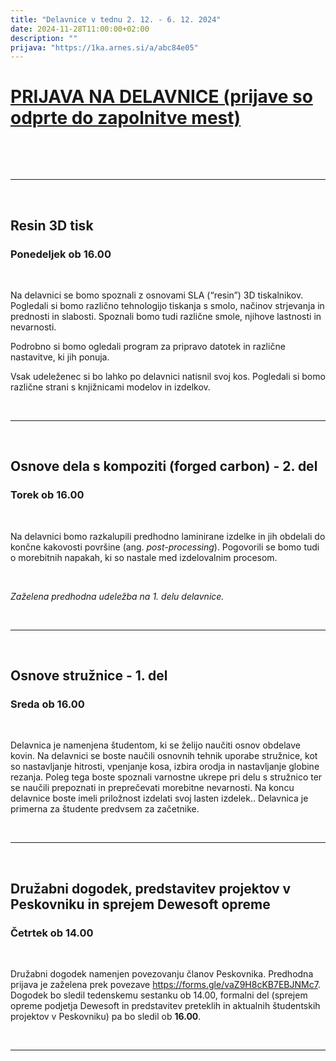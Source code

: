 ```yaml
---
title: "Delavnice v tednu 2. 12. - 6. 12. 2024"
date: 2024-11-28T11:00:00+02:00
description: ""
prijava: "https://1ka.arnes.si/a/abc84e05"
---
```


# [PRIJAVA NA DELAVNICE (prijave so odprte do zapolnitve mest)](https://1ka.arnes.si/a/abc84e05)

&nbsp;

&nbsp;

---

&nbsp;

## Resin 3D tisk

### Ponedeljek ob 16.00

&nbsp;

Na delavnici se bomo spoznali z osnovami SLA (“resin”) 3D tiskalnikov. Pogledali si bomo različno tehnologijo tiskanja s smolo, načinov strjevanja in prednosti in slabosti. Spoznali bomo tudi različne smole, njihove lastnosti in nevarnosti.

Podrobno si bomo ogledali program za pripravo datotek in različne nastavitve, ki jih ponuja.

Vsak udeleženec si bo lahko po delavnici natisnil svoj kos. 
Pogledali si bomo različne strani s knjižnicami modelov in izdelkov.

&nbsp;

---


&nbsp;

## Osnove dela s kompoziti (forged carbon) - 2. del
### Torek ob 16.00

&nbsp;

Na delavnici bomo razkalupili predhodno laminirane izdelke in jih obdelali do končne kakovosti površine (ang. *post-processing*). Pogovorili se bomo tudi o morebitnih napakah, ki so nastale med izdelovalnim procesom.

&nbsp;

*Zaželena predhodna udeležba na 1. delu delavnice.*

&nbsp;

---

&nbsp;

## Osnove stružnice - 1. del
### Sreda ob 16.00

&nbsp;

Delavnica je namenjena študentom, ki se želijo naučiti osnov obdelave kovin. Na delavnici se boste naučili osnovnih tehnik uporabe stružnice, kot so nastavljanje hitrosti, vpenjanje kosa, izbira orodja in nastavljanje globine rezanja. Poleg tega boste spoznali varnostne ukrepe pri delu s stružnico ter se naučili prepoznati in preprečevati morebitne nevarnosti. Na koncu delavnice boste imeli priložnost izdelati svoj lasten izdelek.. Delavnica je primerna za študente predvsem za začetnike.

&nbsp;

---

&nbsp;

## Družabni dogodek, predstavitev projektov v Peskovniku in sprejem Dewesoft opreme

### Četrtek ob 14.00

&nbsp;

Družabni dogodek namenjen povezovanju članov Peskovnika. Predhodna prijava je zaželena prek povezave https://forms.gle/vaZ9H8cKB7EBJNMc7. Dogodek bo sledil tedenskemu sestanku ob 14.00, formalni del (sprejem opreme podjetja Dewesoft in predstavitev preteklih in aktualnih študentskih projektov v Peskovniku) pa bo sledil ob **16.00**.

&nbsp;

---